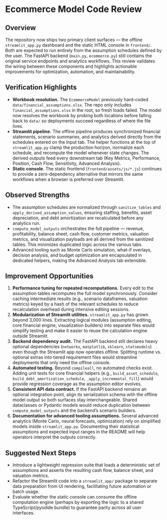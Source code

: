 # Ecommerce Model Code Review

## Overview
The repository now ships two primary client surfaces — the offline `streamlit_app.py` dashboard and the static HTML console in `frontend/`. Both are expected to run entirely from the assumption schedules defined by the user. The FastAPI backend (`main.py`, `ecommerce.py`) still contains the original service endpoints and analytics workflows. This review validates the wiring between these components and highlights actionable improvements for optimization, automation, and maintainability.

## Verification Highlights
- **Workbook resolution.** The `EcommerceModel` previously hard-coded `data/financial_assumptions.xlsx`. The repo only includes `financial_assumptions.xlsx` in the root, so fresh loads failed. The model now resolves the workbook by probing both locations before falling back to `data/` so deployments succeed regardless of where the file lives.
- **Streamlit pipeline.** The offline pipeline produces synchronized financial statements, scenario summaries, and analytics derived directly from the schedules entered on the Input tab. The helper functions at the top of `streamlit_app.py` clamp the production horizon, normalize each schedule, and recompute the model whenever state changes. The derived outputs feed every downstream tab (Key Metrics, Performance, Position, Cash Flow, Sensitivity, Advanced Analysis).
- **Static console.** The static frontend (`frontend/assets/js/*.js`) continues to provide a zero-dependency alternative that mirrors the same workflows when a browser is preferred over Streamlit.

## Observed Strengths
- The assumption schedules are normalized through `sanitize_tables` and `apply_derived_assumption_values`, ensuring staffing, benefits, asset depreciation, and debt amortization are recalculated before any analytics run.
- `compute_model_outputs` orchestrates the full pipeline — revenue, profitability, balance sheet, cash flow, customer metrics, valuation metrics, and visualization payloads are all derived from the sanitized tables. This minimizes duplicated logic across the various tabs.
- Advanced tooling such as Monte Carlo simulation, what-if overlays, decision analysis, and budget optimization are encapsulated in dedicated helpers, making the Advanced Analysis tab extensible.

## Improvement Opportunities
1. **Performance tuning for repeated recomputations.** Every edit to the assumption tables recomputes the full model synchronously. Consider caching intermediate results (e.g., scenario dataframes, valuation metrics) keyed by a hash of the relevant schedules to reduce recalculation overhead during intensive editing sessions.
2. **Modularization of Streamlit utilities.** `streamlit_app.py` has grown beyond 3,000 lines. Extracting logical modules (assumption editing, core financial engine, visualization builders) into separate files would simplify testing and make it easier to reuse the calculation engine outside Streamlit.
3. **Backend dependency audit.** The FastAPI backend still declares heavy optional dependencies (`networkx`, `matplotlib`, `sklearn`, `statsmodels`) even though the Streamlit app now operates offline. Splitting runtime vs. optional extras into tiered requirement files would streamline deployments that only need the offline console.
4. **Automated testing.** Beyond `compileall`, no automated checks exist. Adding unit tests for core financial helpers (e.g., `build_asset_schedule`, `build_debt_amortization_schedule`, `_apply_incremental_fill`) would provide regression coverage as the assumption editor evolves.
5. **Consistent API data contract.** If the FastAPI backend remains an optional integration point, align its serialization schema with the offline model output so both surfaces stay interchangeable. Shared dataclasses or Pydantic models would reduce duplication between `compute_model_outputs` and the backend’s scenario builders.
6. **Documentation for advanced tooling assumptions.** Several advanced analytics (Monte Carlo, neural forecasts, optimization) rely on simplified models inside `streamlit_app.py`. Documenting their statistical assumptions and expected input ranges in the README will help operators interpret the outputs correctly.

## Suggested Next Steps
- Introduce a lightweight regression suite that loads a deterministic set of assumptions and asserts the resulting cash flow, balance sheet, and valuation metrics.
- Refactor the Streamlit code into a `streamlit_app/` package to separate data preparation from UI rendering, facilitating future automation or batch usage.
- Evaluate whether the static console can consume the offline computation engine (perhaps by exporting the logic to a shared TypeScript/pyodide bundle) to guarantee parity across all user interfaces.

